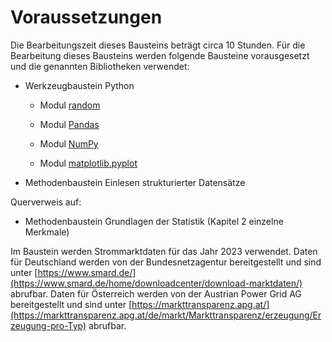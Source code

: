 # Voraussetzungen
Die Bearbeitungszeit dieses Bausteins beträgt circa 10 Stunden. Für die Bearbeitung dieses Bausteins werden folgende Bausteine vorausgesetzt und die genannten Bibliotheken verwendet:

- Werkzeugbaustein Python

  - Modul [random](https://docs.python.org/3/library/random.html)
  
  - Modul [Pandas](https://pypi.org/project/pandas/)

  - Modul [NumPy](https://numpy.org/)

  - Modul [matplotlib.pyplot](https://matplotlib.org/3.5.3/api/_as_gen/matplotlib.pyplot.html)

- Methodenbaustein Einlesen strukturierter Datensätze

Querverweis auf: 

  - Methodenbaustein Grundlagen der Statistik (Kapitel 2 einzelne Merkmale)

Im Baustein werden Strommarktdaten für das Jahr 2023 verwendet. Daten für Deutschland werden von der Bundesnetzagentur bereitgestellt und sind unter [https://www.smard.de/](https://www.smard.de/home/downloadcenter/download-marktdaten/) abrufbar. Daten für Österreich werden von der Austrian Power Grid AG bereitgestellt und sind unter [https://markttransparenz.apg.at/](https://markttransparenz.apg.at/de/markt/Markttransparenz/erzeugung/Erzeugung-pro-Typ) abrufbar.